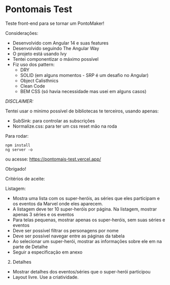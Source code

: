 # Pontomais Test

Teste front-end para se tornar um PontoMaker!

Considerações:

- Desenvolvido com Angular 14 e suas features
- Desenvolvido seguindo The Angular Way
- O projeto está usando Ivy
- Tentei componentizar o máximo possível
- Fiz uso dos pattern:
  - DRY
  - SOLID (em alguns momentos - SRP é um desafio no Angular)
  - Object Calisthnics
  - Clean Code
  - BEM CSS (só havia necessidade mas usei em alguns casos)

_DISCLAIMER:_

Tentei usar o minimo possível de bibliotecas te terceiros, usando apenas:

- SubSink: para controlar as subscrições
- Normalize.css: para ter um css reset mão na roda

Para rodar:

```
npm install
ng server -o
```

ou acesse:
https://pontomais-test.vercel.app/

Obrigado!

Critérios de aceite:

Listagem:

- Mostra uma lista com os super-heróis, as séries que eles participam e os eventos
  da Marvel onde eles aparecem.
- A listagem deve ter 10 super-heróis por página. Na listagem, mostrar apenas 3
  séries e os eventos
- Para telas pequenas, mostrar apenas os super-heróis, sem suas séries e eventos
- Deve ser possível filtrar os personagens por nome
- Deve ser possível navegar entre as páginas da tabela
- Ao selecionar um super-herói, mostrar as informações sobre ele em na parte de
  Detalhe
- Seguir a especificação em anexo

2. Detalhes

- Mostrar detalhes dos eventos/séries que o super-herói participou
- Layout livre. Use a criatividade.
